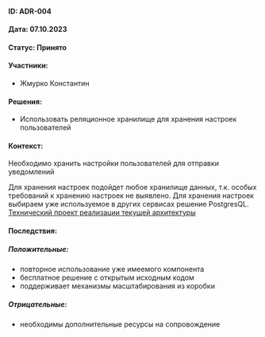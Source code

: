 #### ID: ADR-004

#### Дата: 07.10.2023

#### Статус: Принято

#### Участники:
* Жмурко Константин

#### Решения:
* Использовать реляционное хранилище для хранения настроек пользователей

#### Контекст:
Необходимо хранить настройки пользователей для отправки уведомлений

Для хранения настроек подойдет любое хранилище данных, т.к. особых требований к хранению настроек не выявлено. 
Для хранения настроек выбираем уже используемое в других сервисах решение PostgresQL. [Технический проект реализации текущей архитектуры](ссылка)

#### Последствия:

##### Положительные:
* повторное использование уже имеемого компонента
* бесплатное решение с открытым исходным кодом
* поддерживает механизмы масштабирования из коробки 

##### Отрицательные:
* необходимы дополнительные ресурсы на сопровождение
